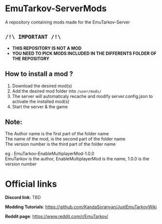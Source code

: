 # EmuTarkov-ServerMods
A repository containing mods made for the EmuTarkov-Server

## **```/!\ IMPORTANT /!\```**
- **THIS REPOSITORY IS NOT A MOD**
- **YOU NEED TO PICK MODS INCLUDED IN THE DIFFERENTS FOLDER OF THE REPOSITORY**

## How to install a mod ?

1. Download the desired mod(s)
2. Add the desired mod folder into ```/user/mods/```
3. The server will automaticaly recache and modify server.config.json to activate the installed mod(s)
4. Start the server & the game

## Note:

The Author name is the first part of the folder name<br>
The name of the mod, is the second part of the folder name<br>
The version number is the third part of the folder name<br>

eg : EmuTarkov-EnableMultiplayerMod-1.0.0<br>
EmuTarkov is the author, EnableMultiplayerMod is the name, 1.0.0 is the version number<br>

# Official links
**Discord link**: TBD

**Modding Tutorials**: https://github.com/KandaSoranyan/JustEmuTarkovWiki

**Reddit page**: https://www.reddit.com/r/EmuTarkov/
